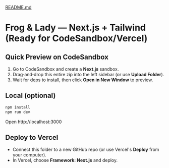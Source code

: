 [README.md](https://github.com/user-attachments/files/22578843/README.md)
# Frog & Lady — Next.js + Tailwind (Ready for CodeSandbox/Vercel)

## Quick Preview on CodeSandbox
1. Go to CodeSandbox and create a **Next.js** sandbox.
2. Drag‑and‑drop this entire zip into the left sidebar (or use **Upload Folder**).
3. Wait for deps to install, then click **Open in New Window** to preview.

## Local (optional)
```bash
npm install
npm run dev
```
Open http://localhost:3000

## Deploy to Vercel
- Connect this folder to a new GitHub repo (or use Vercel's **Deploy** from your computer).
- In Vercel, choose **Framework: Next.js** and deploy.
